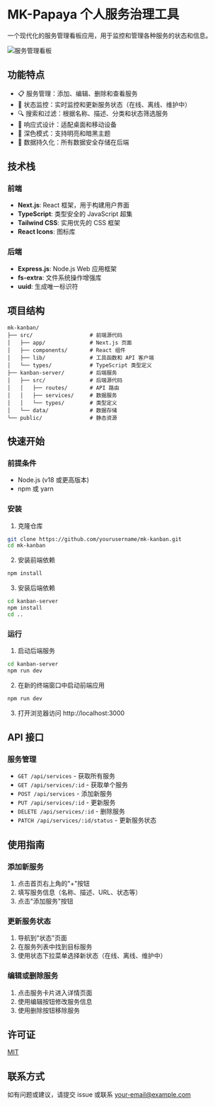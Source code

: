 # MK-Papaya 个人服务治理工具

一个现代化的服务管理看板应用，用于监控和管理各种服务的状态和信息。

![服务管理看板](https://via.placeholder.com/800x400?text=MK-Kanban+服务管理看板)

## 功能特点

- 📋 服务管理：添加、编辑、删除和查看服务
- 🚦 状态监控：实时监控和更新服务状态（在线、离线、维护中）
- 🔍 搜索和过滤：根据名称、描述、分类和状态筛选服务
- 📱 响应式设计：适配桌面和移动设备
- 🌙 深色模式：支持明亮和暗黑主题
- 💾 数据持久化：所有数据安全存储在后端

## 技术栈

### 前端
- **Next.js**: React 框架，用于构建用户界面
- **TypeScript**: 类型安全的 JavaScript 超集
- **Tailwind CSS**: 实用优先的 CSS 框架
- **React Icons**: 图标库

### 后端
- **Express.js**: Node.js Web 应用框架
- **fs-extra**: 文件系统操作增强库
- **uuid**: 生成唯一标识符

## 项目结构

```
mk-kanban/
├── src/                  # 前端源代码
│   ├── app/              # Next.js 页面
│   ├── components/       # React 组件
│   ├── lib/              # 工具函数和 API 客户端
│   └── types/            # TypeScript 类型定义
├── kanban-server/        # 后端服务
│   ├── src/              # 后端源代码
│   │   ├── routes/       # API 路由
│   │   ├── services/     # 数据服务
│   │   └── types/        # 类型定义
│   └── data/             # 数据存储
└── public/               # 静态资源
```

## 快速开始

### 前提条件

- Node.js (v18 或更高版本)
- npm 或 yarn

### 安装

1. 克隆仓库
```bash
git clone https://github.com/yourusername/mk-kanban.git
cd mk-kanban
```

2. 安装前端依赖
```bash
npm install
```

3. 安装后端依赖
```bash
cd kanban-server
npm install
cd ..
```

### 运行

1. 启动后端服务
```bash
cd kanban-server
npm run dev
```

2. 在新的终端窗口中启动前端应用
```bash
npm run dev
```

3. 打开浏览器访问 http://localhost:3000

## API 接口

### 服务管理

- `GET /api/services` - 获取所有服务
- `GET /api/services/:id` - 获取单个服务
- `POST /api/services` - 添加新服务
- `PUT /api/services/:id` - 更新服务
- `DELETE /api/services/:id` - 删除服务
- `PATCH /api/services/:id/status` - 更新服务状态

## 使用指南

### 添加新服务

1. 点击首页右上角的"+"按钮
2. 填写服务信息（名称、描述、URL、状态等）
3. 点击"添加服务"按钮

### 更新服务状态

1. 导航到"状态"页面
2. 在服务列表中找到目标服务
3. 使用状态下拉菜单选择新状态（在线、离线、维护中）

### 编辑或删除服务

1. 点击服务卡片进入详情页面
2. 使用编辑按钮修改服务信息
3. 使用删除按钮移除服务

## 许可证

[MIT](LICENSE)

## 联系方式

如有问题或建议，请提交 issue 或联系 [your-email@example.com](mailto:your-email@example.com)
